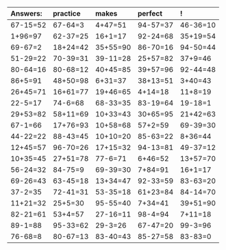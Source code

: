 | Answers: | practice | makes | perfect | ! |
| :--- | :--- | :--- | :--- | :--- |
| 67-15=52 | 67-64=3 | 4+47=51 | 94-57=37 | 46-36=10 | 
| 1+96=97 | 62-37=25 | 16+1=17 | 92-24=68 | 35+19=54 | 
| 69-67=2 | 18+24=42 | 35+55=90 | 86-70=16 | 94-50=44 | 
| 51-29=22 | 70-39=31 | 39-11=28 | 25+57=82 | 37+9=46 | 
| 80-64=16 | 80-68=12 | 40+45=85 | 39+57=96 | 92-44=48 | 
| 86+5=91 | 48+50=98 | 6+31=37 | 38+13=51 | 3+40=43 | 
| 26+45=71 | 16+61=77 | 19+46=65 | 4+14=18 | 11+8=19 | 
| 22-5=17 | 74-6=68 | 68-33=35 | 83-19=64 | 19-18=1 | 
| 29+53=82 | 58+11=69 | 10+33=43 | 30+65=95 | 21+42=63 | 
| 67-1=66 | 17+76=93 | 10+58=68 | 57+2=59 | 69-39=30 | 
| 44-22=22 | 88-43=45 | 10+10=20 | 85-63=22 | 8+36=44 | 
| 12+45=57 | 96-70=26 | 17+15=32 | 94-13=81 | 49-37=12 | 
| 10+35=45 | 27+51=78 | 77-6=71 | 6+46=52 | 13+57=70 | 
| 56-24=32 | 84-75=9 | 69-39=30 | 7+84=91 | 16+1=17 | 
| 69-26=43 | 63-45=18 | 13+34=47 | 92-33=59 | 83-63=20 | 
| 37-2=35 | 72-41=31 | 53-35=18 | 61+23=84 | 84-14=70 | 
| 11+21=32 | 25+5=30 | 95-55=40 | 7+34=41 | 39+51=90 | 
| 82-21=61 | 53+4=57 | 27-16=11 | 98-4=94 | 7+11=18 | 
| 89-1=88 | 95-33=62 | 29-3=26 | 67-47=20 | 99-3=96 | 
| 76-68=8 | 80-67=13 | 83-40=43 | 85-27=58 | 83-83=0 | 

